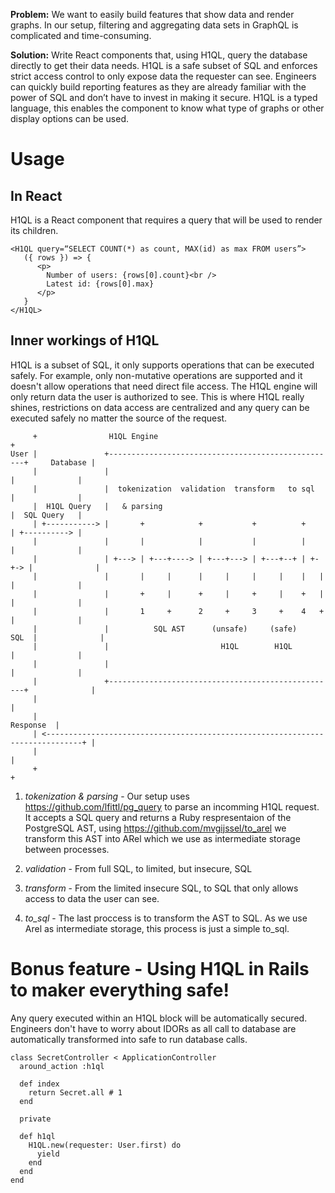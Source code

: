 **Problem:** We want to easily build features that show data and render graphs. In our setup, filtering and aggregating data sets in GraphQL is complicated and time-consuming.

**Solution:** Write React components that, using H1QL, query the database directly to get their data needs. H1QL is a safe subset of SQL and enforces strict access control to only expose data the requester can see. Engineers can quickly build reporting features as they are already familiar with the power of SQL and don’t have to invest in making it secure. H1QL is a typed language, this enables the component to know what type of graphs or other display options can be used.

# Usage

## In React
H1QL is a React component that requires a query that will be used to render its children.

```
<H1QL query=“SELECT COUNT(*) as count, MAX(id) as max FROM users”>
   ({ rows }) => {
      <p>
        Number of users: {rows[0].count}<br />
        Latest id: {rows[0].max}
      </p>
   }
</H1QL>
```

## Inner workings of H1QL
H1QL is a subset of SQL, it only supports operations that can be executed safely. For example, only non-mutative operations are supported and it doesn't allow operations that need direct file access. The H1QL engine will only return data the user is authorized to see. This is where H1QL really shines, restrictions on data access are centralized and any query can be executed safely no matter the source of the request. 

```
     +                H1QL Engine                                                       +
User |               +---------------------------------------------------+     Database |
     |               |                                                   |              |
     |               |  tokenization  validation  transform   to sql     |              |
     |  H1QL Query   |   & parsing                                       |  SQL Query   |
     | +-----------> |       +            +           +          +       | +----------> |
     |               |       |            |           |          |       |              |
     |               | +---> | +---+----> | +---+---> | +---+--+ | +-+-> |              |
     |               |       |     |      |     |     |     |    |   |   |              |
     |               |       +     |      +     |     +     |    +   |   |              |
     |               |       1     +      2     +     3     +    4   +   |              |
     |               |          SQL AST      (unsafe)     (safe)    SQL  |              |
     |               |                         H1QL        H1QL          |              |
     |               |                                                   |              |
     |               +---------------------------------------------------+              |
     |                                                                                  |
     |                                                                        Response  |
     | <------------------------------------------------------------------------------+ |
     |                                                                                  |
     +                                                                                  +                                     
```

1) *tokenization & parsing* - Our setup uses https://github.com/lfittl/pg_query to parse an incomming H1QL request. It accepts a SQL query and returns a Ruby respresentaion of the PostgreSQL AST, using https://github.com/mvgijssel/to_arel we transform this AST into ARel which we use as intermediate storage between processes.

2) *validation* - From full SQL, to limited, but insecure, SQL

3) *transform* - From the limited insecure SQL, to SQL that only allows access to data the user can see.

4) *to_sql* - The last proccess is to transform the AST to SQL. As we use Arel as intermediate storage, this process is just a simple to_sql.


# Bonus feature - Using H1QL in Rails to maker everything safe!
Any query executed within an H1QL block will be automatically secured. Engineers don't have to worry about IDORs as all call to database are automatically transformed into safe to run database calls.
```lang=ruby
class SecretController < ApplicationController
  around_action :h1ql
  
  def index
    return Secret.all # 1
  end
  
  private
  
  def h1ql
    H1QL.new(requester: User.first) do
      yield
    end
  end
end
```



